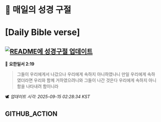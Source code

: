 # 🙏 매일의 성경 구절
# [Daily Bible verse]
## [![README에 성경구절 업데이트](https://github.com/DONGSUKA/first_test/actions/workflows/update-readme-bible.yml/badge.svg)](https://github.com/DONGSUKA/first_test/actions/workflows/update-readme-bible.yml)
<!-- START_BIBLE_VERSE -->
📖 **요한일서 2:19**
> 그들이 우리에게서 나갔으나 우리에게 속하지 아니하였나니 만일 우리에게 속하였더라면 우리와 함께 거하였으려니와 그들이 나간 것은다 우리에게 속하지 아니함을 나타내려 함이니라

🕊️ _업데이트 시각: 2025-09-15 02:28:34 KST_
  <!-- END_BIBLE_VERSE -->
## GITHUB_ACTION
